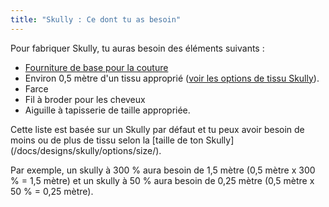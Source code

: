 ```yaml
---
title: "Skully : Ce dont tu as besoin"
---
```


Pour fabriquer Skully, tu auras besoin des éléments suivants :

- [Fourniture de base pour la couture](/docs/sewing/basic-sewing-supplies)
- Environ 0,5 mètre d'un tissu approprié ([voir les options de tissu Skully](/docs/designs/skully/fabric/)).
- Farce
- Fil à broder pour les cheveux
- Aiguille à tapisserie de taille appropriée.

<Note>

Cette liste est basée sur un Skully par défaut et tu peux avoir besoin de moins ou de plus de tissu selon la [taille de ton Skully] (/docs/designs/skully/options/size/).

Par exemple, un skully à 300 % aura besoin de 1,5 mètre (0,5 mètre x 300 % = 1,5 mètre) et un skully à 50 % aura besoin de 0,25 mètre (0,5 mètre x 50 % = 0,25 mètre).

</Note>
